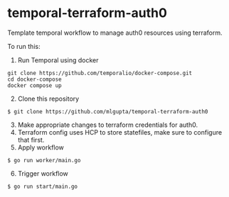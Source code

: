 # temporal-terraform-auth0

Template temporal workflow to manage auth0 resources using terraform.

To run this:

1. Run Temporal using docker
```console
git clone https://github.com/temporalio/docker-compose.git
cd docker-compose
docker compose up
```
2. Clone this repository
```console
$ git clone https://github.com/mlgupta/temporal-terraform-auth0
```
3. Make appropriate changes to terraform credentials for auth0.
4. Terraform config uses HCP to store statefiles, make sure to configure that first.
5. Apply workflow
```console
$ go run worker/main.go
```
6. Trigger workflow
```console
$ go run start/main.go
```

